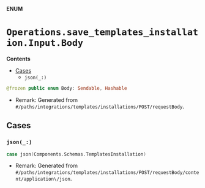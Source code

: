 **ENUM**

# `Operations.save_templates_installation.Input.Body`

**Contents**

- [Cases](#cases)
  - `json(_:)`

```swift
@frozen public enum Body: Sendable, Hashable
```

- Remark: Generated from `#/paths/integrations/templates/installations/POST/requestBody`.

## Cases
### `json(_:)`

```swift
case json(Components.Schemas.TemplatesInstallation)
```

- Remark: Generated from `#/paths/integrations/templates/installations/POST/requestBody/content/application\/json`.
